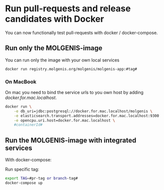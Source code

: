 # Run pull-requests and release candidates with Docker
You can now functionally test pull-requests with docker / docker-compose.

## Run only the MOLGENIS-image
You can run only the image with your own local services

```bash
docker run registry.molgenis.org/molgenis/molgenis-app:#tag#
```

### On MacBook
On mac you need to bind the service urls to you own host by adding *docker.for.mac.localhost*. 

```bash
docker run \
    -e db_uri=jdbc:postgresql://docker.for.mac.localhost/molgenis \
    -e elasticsearch.transport.addresses=docker.for.mac.localhost:9300 \
    -e opencpu.uri.host=docker.for.mac.localhost \
    #containerId#
```

## Run the MOLGENIS-image with integrated services
With docker-compose:

Run specific tag:

```bash
export TAG=#pr-tag or branch-tag#
docker-compose up
```